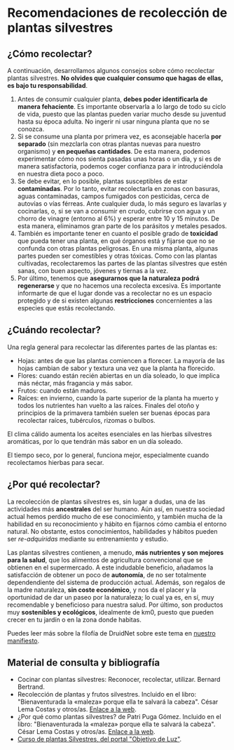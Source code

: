 # Recomendaciones de recolección de plantas silvestres

## ¿Cómo recolectar?
A continuación, desarrollamos algunos consejos sobre cómo recolectar plantas silvestres. **No olvides que cualquier consumo que hagas de ellas, es bajo tu responsabilidad**.

1. Antes de consumir cualquier planta, **debes poder identificarla de manera fehaciente**. Es importante observarla a lo largo de todo su ciclo de vida, puesto que las plantas pueden variar mucho desde su juventud hasta su época adulta. No ingerir ni usar ninguna planta que no se conozca.
2. Si se consume una planta por primera vez, es aconsejable hacerla **por separado** (sin mezclarla con otras plantas nuevas para nuestro organismo) y **en pequeñas cantidades**. De esta manera, podemos experimentar cómo nos sienta pasadas unas horas o un día, y si es de manera satisfactoria, podemos coger confianza para ir introduciéndola en nuestra dieta poco a poco.
3. Se debe evitar, en lo posible, plantas susceptibles de estar **contaminadas**. Por lo tanto, evitar recolectarla en zonas con basuras, aguas contaminadas, campos fumigados con pesticidas, cerca de autovías o vías férreas. Ante cualquier duda, lo más seguro es lavarlas y cocinarlas, o, si se van a consumir en crudo, cubrirse con agua y un chorro de vinagre (entorno al 6%) y esperar entre 10 y 15 minutos. De esta manera, eliminamos gran parte de los parásitos y metales pesados.
4. También es importante tener en cuanto el posible grado de **toxicidad** que pueda tener una planta, en qué órganos está y fijarse que no se confunda con otras plantas peligrosas. En una misma planta, algunas partes pueden ser comestibles y otras tóxicas. Como con las plantas cultivadas, recolectaremos las partes de las plantas silvestres que estén sanas, con buen aspecto, jóvenes y tiernas a la vez.
5. Por último, tenemos que **asegurarnos que la naturaleza podrá regenerarse** y que no hacemos una recolecta excesiva. Es importante informarte de que el lugar donde vas a recolectar no es un espacio protegido y de si existen algunas **restricciones** concernientes a las especies que estás recolectando.

## ¿Cuándo recolectar?
Una regla general para recolectar las diferentes partes de las plantas es:
* Hojas: antes de que las plantas comiencen a florecer. La mayoría de  las hojas cambian de sabor y textura una vez que la planta ha florecido.
* Flores: cuando están recién abiertas en un día soleado, lo que  implica más néctar, más fragancia y más sabor.
* Frutos: cuando están maduros.
* Raíces: en invierno, cuando la parte superior de la planta ha muerto y todos los nutrientes han vuelto a las raíces. Finales del otoño y principios de la primavera también suelen ser buenas épocas para recolectar raíces, tubérculos, rizomas o bulbos.

El clima cálido aumenta los aceites esenciales en las hierbas silvestres
aromáticas, por lo que tendrán más sabor en un día soleado.

El tiempo seco, por lo general, funciona mejor, especialmente cuando
recolectamos hierbas para secar.


## ¿Por qué recolectar?
La recolección de plantas silvestres es, sin lugar a dudas, una de las actividades más **ancestrales** del ser humano.
Aún así, en nuestra sociedad actual hemos perdido mucho de ese conocimiento, y también mucha de la habilidad en su reconocimiento y hábito en fijarnos cómo cambia el entorno natural.
No obstante, estos conocimientos, habilidades y hábitos pueden ser _re-adquiridas_ mediante su entrenamiento y estudio.

Las plantas silvestres contienen, a menudo, **más nutrientes y son mejores para la salud**, que los alimentos de agricultura convencional que se obtienen en el supermercado.
A este indudable beneficio, añadamos la satisfacción de obtener un poco de **autonomía**, de no ser totalmente dependendiente del sistema de producción actual. 
Además, son regalos de la madre naturaleza, **sin coste económico**, y nos da el placer y la oportunidad de dar un paseo por la naturaleza; lo cual ya es, en sí, muy recomendable y beneficioso para nuestra salud.
Por último, son productos muy **sostenibles y ecológicos**, idealmente de km0, puesto que pueden crecer en tu jardín o en la zona donde habitas.

Puedes leer más sobre la filofía de DruidNet sobre este tema en [nuestro manifiesto](https://druidnet.es/manifiesto/).

## Material de consulta y bibliografía
- Cocinar con plantas silvestres: Reconocer, recolectar, utilizar. Bernard Bertrand.
- Recolección de plantas y frutos silvestres. Incluido en el libro: "Bienaventurada la «maleza» porque ella te salvará la cabeza". César Lema Costas y otros/as. [Enlace a la web](https://bienaventuradalamaleza.blogspot.com/).
- ¿Por qué como plantas silvestres? de Patri Puga Gómez. Incluido en el libro: "Bienaventurada la «maleza» porque ella te salvará la cabeza". César Lema Costas y otros/as. [Enlace a la web](https://bienaventuradalamaleza.blogspot.com/).
- [Curso de plantas Silvestres, del portal "Objetivo de Luz"](https://academia-objetivo-de-luz.thinkific.com/courses/introplantassilvestres).



